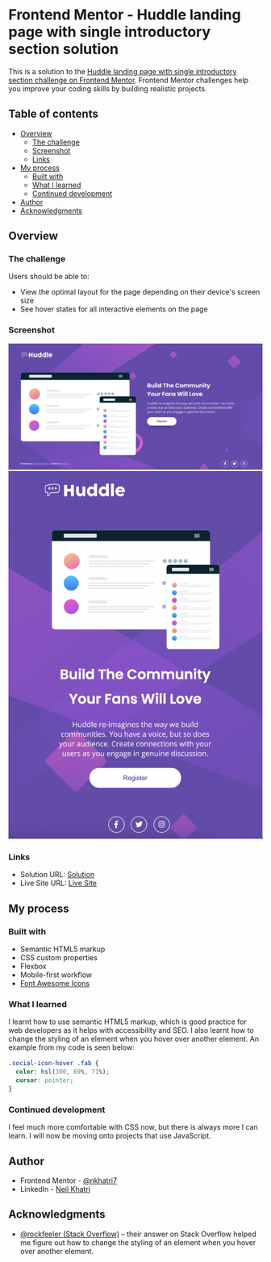 # Frontend Mentor - Huddle landing page with single introductory section solution

This is a solution to the [Huddle landing page with single introductory section challenge on Frontend Mentor](https://www.frontendmentor.io/challenges/huddle-landing-page-with-a-single-introductory-section-B_2Wvxgi0). Frontend Mentor challenges help you improve your coding skills by building realistic projects. 

## Table of contents

- [Overview](#overview)
  - [The challenge](#the-challenge)
  - [Screenshot](#screenshot)
  - [Links](#links)
- [My process](#my-process)
  - [Built with](#built-with)
  - [What I learned](#what-i-learned)
  - [Continued development](#continued-development)
- [Author](#author)
- [Acknowledgments](#acknowledgments)

## Overview

### The challenge

Users should be able to:

- View the optimal layout for the page depending on their device's screen size
- See hover states for all interactive elements on the page

### Screenshot

![](./design/completed-desktop.png)
![](./design/completed-mobile.png)

### Links

- Solution URL: [Solution](https://www.frontendmentor.io/solutions/responsive-landing-page-using-calc-vw-units-iFp-Wo5oF)
- Live Site URL: [Live Site](https://huddle-landing-page-opal-eight.vercel.app/)

## My process

### Built with

- Semantic HTML5 markup
- CSS custom properties
- Flexbox
- Mobile-first workflow
- [Font Awesome Icons](https://fontawesome.com/v5.15/icons?d=gallery&p=2)

### What I learned

I learnt how to use semantic HTML5 markup, which is good practice for web developers as it helps with accessibility and SEO. I also learnt how to change the styling of an element when you hover over another element. An example from my code is seen below:

```css
.social-icon-hover .fab {
  color: hsl(300, 69%, 71%);
  cursor: pointer;
}
```

### Continued development

I feel much more comfortable with CSS now, but there is always more I can learn. I will now be moving onto projects that use JavaScript.

## Author

- Frontend Mentor - [@nkhatri7](https://www.frontendmentor.io/profile/nkhatri7)
- LinkedIn - [Neil Khatri](https://www.linkedin.com/in/neilkhatri/)

## Acknowledgments

- [@rockfeeler (Stack Overflow)](https://stackoverflow.com/questions/4502633/how-to-affect-other-elements-when-one-element-is-hovered) – their answer on Stack Overflow helped me figure out how to change the styling of an element when you hover over another element.
